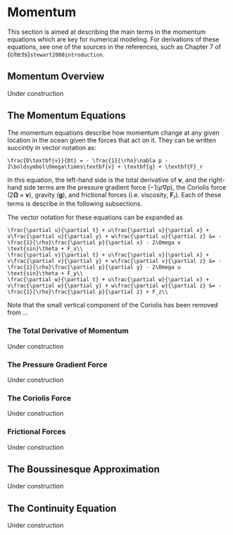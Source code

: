 # Momentum

This section is aimed at describing the main terms in the momentum equations which are key for numerical modeling. For derivations of these equations, see one of the sources in the references, such as Chapter 7 of {cite:ts}`stewart2008introduction`.

## Momentum Overview
Under construction

## The Momentum Equations
The momentum equations describe how momentum change at any given location in the ocean given the forces that act on it. They can be written succintly in vector notation as: 

```{math}
\frac{D\textbf{v}}{Dt} = - \frac{1}{\rho}\nabla p - 2\boldsymbol\Omega\times\textbf{v} + \textbf{g} + \textbf{F}_r
```

In this equation, the left-hand side is the total derivative of $\textbf{v}$, and the right-hand side terms are the pressure gradient force ($-1/\rho \nabla p$), the Coriolis force ($2\boldsymbol\Omega\times\textbf{v}$), gravity ($\textbf{g}$), and frictional forces (i.e. viscosity, $\textbf{F}_r$). Each of these terms is describe in the following subsections.

The vector notation for these equations can be expanded as

```{math}
\frac{\partial u}{\partial t} + u\frac{\partial u}{\partial x} + v\frac{\partial u}{\partial y} + w\frac{\partial u}{\partial z} &= - \frac{1}{\rho}\frac{\partial p}{\partial x} - 2\Omega v \text{sin}\theta + F_x\\
\frac{\partial v}{\partial t} + u\frac{\partial v}{\partial x} + v\frac{\partial v}{\partial y} + w\frac{\partial v}{\partial z} &= - \frac{1}{\rho}\frac{\partial p}{\partial y} - 2\Omega u \text{sin}\theta + F_y\\
\frac{\partial w}{\partial t} + u\frac{\partial w}{\partial x} + v\frac{\partial w}{\partial y} + w\frac{\partial w}{\partial z} &= - \frac{1}{\rho}\frac{\partial p}{\partial z} + F_z\\
```
Note that the small vertical component of the Coriolis has been removed from ...

### The Total Derivative of Momentum
Under construction

### The Pressure Gradient Force
Under construction

### The Coriolis Force
Under construction

### Frictional Forces
Under construction

## The Boussinesque Approximation
Under construction

## The Continuity Equation
Under construction